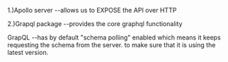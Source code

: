 1.)Apollo server
   --allows us to EXPOSE the API over HTTP

2.)Grapql package
   --provides the core graphql functionality


GrapQL 
  --has by default "schema polling" enabled which means it keeps requesting the schema from the server.
    to make sure that it is using the latest version. 






















